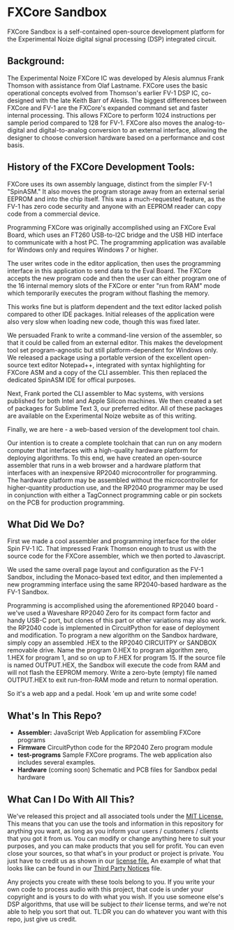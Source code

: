 # FXCore Sandbox
FXCore Sandbox is a self-contained open-source development platform for the Experimental Noize digital signal processing (DSP) integrated circuit.  

## Background:
The Experimental Noize FXCore IC was developed by Alesis alumnus Frank Thomson with assistance from Olaf Lastname.  FXCore uses the basic operational concepts evolved from Thomson's earlier FV-1 DSP IC, co-designed with the late Keith Barr of Alesis.  The biggest differences between FXCore and FV-1 are the FXCore's expanded command set and faster internal processing.  This allows FXCore to perform 1024 instructions per sample period compared to 128 for FV-1.  FXCore also moves the analog-to-digital and digital-to-analog conversion to an external interface, allowing the designer to choose conversion hardware based on a performance and cost basis.

## History of the FXCore Development Tools:
FXCore uses its own assembly language, distinct from the simpler FV-1 "SpinASM."  It also moves the program storage away from an external serial EEPROM and into the chip itself.  This was a much-requested feature, as the FV-1 has zero code security and anyone with an EEPROM reader can copy code from a commercial device.

Programming FXCore was originally accomplished using an FXCore Eval Board, which uses an FT260 USB-to-I2C bridge and the USB HID interface to communicate with a host PC.  The programming application was available for Windows only and requires Windows 7 or higher.

The user writes code in the editor application, then uses the programming interface in this application to send data to the Eval Board.  The FXCore accepts the new program code and then the user can either program one of the 16 internal memory slots of the FXCore or enter "run from RAM" mode which temporarily executes the program without flashing the memory.

This works fine but is platform dependent and the text editor lacked polish compared to other IDE packages.  Initial releases of the application were also very slow when loading new code, though this was fixed later.

We persuaded Frank to write a command-line version of the assembler, so that it could be called from an external editor.  This makes the development tool set program-agnostic but still platform-dependent for Windows only.  We released a package using a portable version of the excellent open-source text editor Notepad++, integrated with syntax highlighting for FXCore ASM and a copy of the CLI assembler.  This then replaced the dedicated SpinASM IDE for offical purposes.

Next, Frank ported the CLI assembler to Mac systems, with versions published for both Intel and Apple Silicon machines.  We then created a set of packages for Sublime Text 3, our preferred editor.  All of these packages are available on the Experimental Noize website as of this writing.

Finally, we are here - a web-based version of the development tool chain.  

Our intention is to create a complete toolchain that can run on any modern computer that interfaces with a high-quality hardware platform for deploying algorithms.  To this end, we have created an open-source assembler that runs in a web browser and a hardware platform that interfaces with an inexpensive RP2040 microcontroller for programming.  The hardware platform may be assembled without the microcontroller for higher-quantity production use, and the RP2040 programmer may be used in conjunction with either a TagConnect programming cable or pin sockets on the PCB for production programming.

## What Did We Do?
First we made a cool assembler and programming interface for the older Spin FV-1 IC.  That impressed Frank Thomson enough to trust us with the source code for the FXCore assembler, which we then ported to Javascript.

We used the same overall page layout and configuration as the FV-1 Sandbox, including the Monaco-based text editor, and then implemented a new programming interface using the same RP2040-based hardware as the FV-1 Sandbox.

Programming is accomplished using the aforementioned RP2040 board - we've used a Waveshare RP2040 Zero for its compact form factor and handy USB-C port, but clones of this part or other variations may also work.  the RP2040 code is implemented in CircuitPython for ease of deployment and modification.  To program a new algorithm on the Sandbox hardware, simply copy an assembled .HEX to the RP2040 CIRCUITPY or SANDBOX removable drive.  Name the program 0.HEX to program algorithm zero, 1.HEX for program 1, and so on up to F.HEX for program 15.  If the source file is named OUTPUT.HEX, the Sandbox will execute the code from RAM and will not flash the EEPROM memory.  Write a zero-byte (empty) file named OUTPUT.HEX to exit run-fron-RAM mode and return to normal operation.

So it's a web app and a pedal.  Hook 'em up and write some code!

## What's In This Repo?
* **Assembler:**  JavaScript Web Application for assembling FXCore programs
* **Firmware**  CircuitPython code for the RP2040 Zero program module
* **test-programs**  Sample FXCore programs.  The web application also includes several examples.
* **Hardware**  (coming soon) Schematic and PCB files for Sandbox pedal hardware

## What Can I Do With All This?
We've released this project and all associated tools under the [MIT License.](https://www.tldrlegal.com/license/mit-license)  This means that you can use the tools and information in this repository for anything you want, as long as you inform your users / customers / clients that you got it from us.  You can modify or change anything here to suit your purposes, and you can make products that you sell for profit.  You can even close your sources, so that what's in your product or project is private.  You just have to credit us as shown in our [license file.](https://github.com/DisasterAreaDesigns/Sandbox-FXCore/blob/main/LICENSE)  An example of what that looks like can be found in our [Third Party Notices](https://github.com/DisasterAreaDesigns/Sandbox-FXCore/blob/main/ThirdPartyNotices.txt) file.

Any projects you create with these tools belong to you.  If you write your own code to process audio with this project, that code is under your copyright and is yours to do with what you wish.  If you use someone else's DSP algorithms, that use will be subject to *their* license terms, and we're not able to help you sort that out.  TL:DR you can do whatever you want with this repo, just give us credit. 

